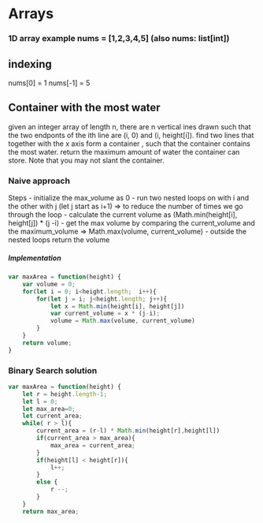 # Arrays
### 1D array example nums = [1,2,3,4,5] (also nums: list[int])
## indexing 
nums[0] = 1
nums[-1] = 5



## Container with the most water
given an integer array of length n, there are n vertical ines drawn such that the two endponts of the ith line are (i, 0) and (i, height[i]). 
find two lines that together with the x axis form a container , such that the container contains the most water. 
return the maximum amount of water the container can store.
Note that you may not  slant the container.

### Naive approach 
Steps 
    - initialize the max_volume as 0
    - run two nested loops on with i and the other with j (let j start as i+1) => to reduce the number of times we go through the loop
    - calculate the current volume as (Math.min(height[i], height[j]) * (j -i)
    - get the max volume by comparing the current_volume and the maximum_volume  => Math.max(volume,  current_volume)
    - outside the nested loops return the volume
    
##### Implementation 
```javascript
var maxArea = function(height) {
    var volume = 0;
    for(let i = 0; i<height.length;  i++){
        for(let j = i; j<height.length; j++){
            let x = Math.min(height[i], height[j])
            var current_volume = x * (j-i);     
            volume = Math.max(volume, current_volume)
        }
    }
    return volume;
}
```

### Binary Search solution
```javascript
var maxArea = function(height) {
    let r = height.length-1;
    let l = 0;
    let max_area=0;
    let current_area;
    while( r > l){
        current_area = (r-l) * Math.min(height[r],height[l])
        if(current_area > max_area){
            max_area = current_area;
        }
        if(height[l] < height[r]){
            l++;
        }
        else {
            r --;
        }
    }
    return max_area;
```
